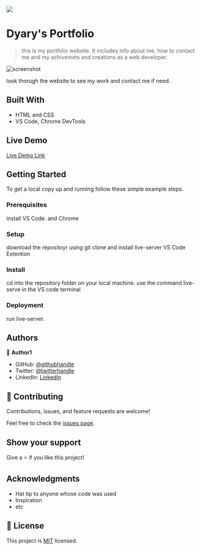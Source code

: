 ![](https://img.shields.io/badge/Microverse-blueviolet)

# Dyary's Portfolio

> this is my portfolio website. It includes info about me, how to contact me and my achivemets and creations as a web developer.

![screenshot](https://i.imgur.com/vWXwTaR.png)

look thorugh the website to see my work and contact me if need.

## Built With

- HTML and CSS
- VS Code, Chrome DevTools

## Live Demo

[Live Demo Link](https://i.imgur.com/vWXwTaR.png)

## Getting Started

To get a local copy up and running follow these simple example steps.

### Prerequisites

install VS Code. and Chrome

### Setup

download the repositoyr using git clone and install live-server VS Code Extention

### Install

cd into the repository folder on your local machine.
use the command live-serve in the VS code terminal

### Deployment

run live-server.

## Authors

👤 **Author1**

- GitHub: [@githubhandle](https://github.com/DyaryRaoof)
- Twitter: [@twitterhandle](https://twitter.com/DyaryRaoof)
- LinkedIn: [LinkedIn](https://www.linkedin.com/in/dyary-raoof-baiz-agha-b79444155)

## 🤝 Contributing

Contributions, issues, and feature requests are welcome!

Feel free to check the [issues page](https://github.com/DyaryRaoof/my-portfolio/issues).

## Show your support

Give a ⭐️ if you like this project!

## Acknowledgments

- Hat tip to anyone whose code was used
- Inspiration
- etc

## 📝 License

This project is [MIT](./MIT.md) licensed.
